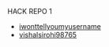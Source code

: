 HACK REPO 1

- [iwonttellyoumyusername](https://github.com/iwonttellyoumyusername)
- [vishalsirohi98765](https://github.com/vishalsirohi98765)
